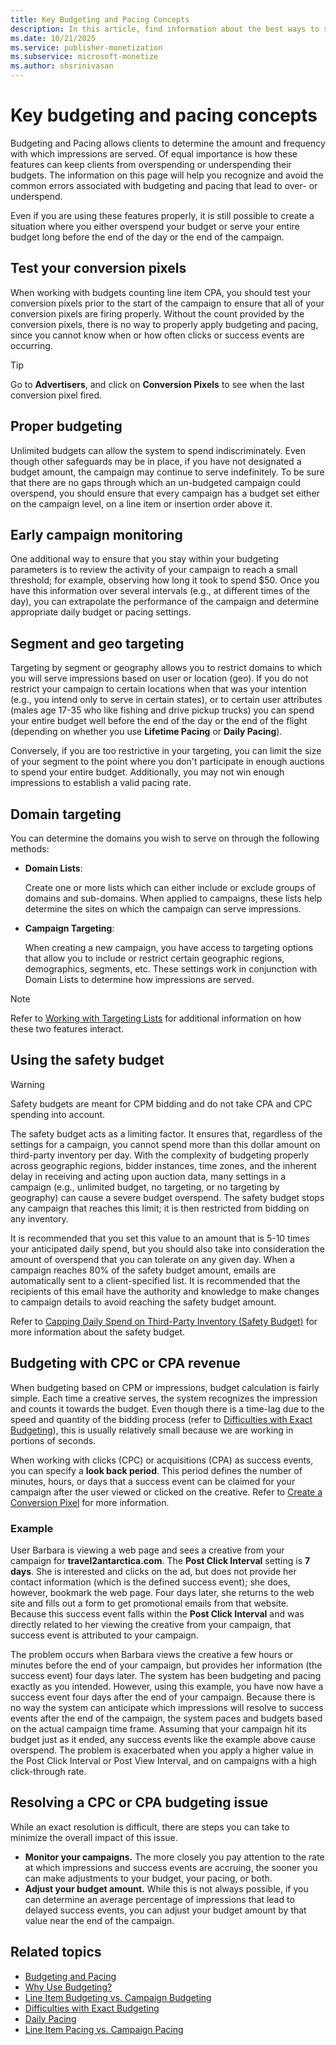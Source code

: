 ```yaml
---
title: Key Budgeting and Pacing Concepts
description: In this article, find information about the best ways to set up budgeting and pacing for your campaigns.
ms.date: 10/21/2025
ms.service: publisher-monetization
ms.subservice: microsoft-monetize
ms.author: shsrinivasan
---
```


# Key budgeting and pacing concepts

Budgeting and Pacing allows clients to determine the amount and frequency with which impressions are served. Of equal importance is how these features can keep clients from overspending or underspending their budgets. The information on this page will help you recognize and avoid the common errors associated with budgeting and pacing that lead to over- or underspend.

Even if you are using these features properly, it is still possible to create a situation where you either overspend your budget or serve your entire budget long before the end of the day or the end of the campaign.

## Test your conversion pixels

When working with budgets counting line item CPA, you should test your conversion pixels prior to the start of the campaign to ensure that all of your conversion pixels are firing properly. Without the count provided by the conversion pixels, there is no way to properly apply budgeting and pacing, since you cannot know when or how often clicks or success events are occurring.

> [!TIP]
> Go to **Advertisers**, and click on **Conversion Pixels** to see when the last conversion pixel fired.

## Proper budgeting

Unlimited budgets can allow the system to spend indiscriminately. Even though other safeguards may be in place, if you have not designated a budget amount, the campaign may continue to serve indefinitely. To be sure that there are no gaps through which an un-budgeted campaign could overspend, you should ensure that every campaign has a budget set either on the campaign level, on a line item or insertion order above it.

## Early campaign monitoring

One additional way to ensure that you stay within your budgeting parameters is to review the activity of your campaign to reach a small threshold; for example, observing how long it took to spend $50. Once you have this information over several intervals (e.g., at different times of the day), you can extrapolate the performance of the campaign and determine appropriate daily budget or pacing settings.

## Segment and geo targeting

Targeting by segment or geography allows you to restrict domains to which you will serve impressions based on user or location (geo). If you do not restrict your campaign to certain locations when that was your intention (e.g., you intend only to serve in certain states), or to certain user attributes (males age 17-35 who like fishing and drive pickup trucks) you can spend your entire budget well before the end of the day or the end of the flight (depending on whether you use **Lifetime Pacing** or **Daily Pacing**).

Conversely, if you are too restrictive in your targeting, you can limit the size of your segment to the point where you don't participate in enough auctions to spend your entire budget. Additionally, you may not win enough impressions to establish a valid pacing rate.

## Domain targeting

You can determine the domains you wish to serve on through the following methods:

- **Domain Lists**:
  
    Create one or more lists which can either include or exclude groups of domains and sub-domains. When applied to campaigns, these lists help determine the sites on which the campaign can serve impressions.

- **Campaign Targeting**:
  
    When creating a new campaign, you have access to targeting options that allow you to include or restrict certain geographic regions, demographics, segments, etc. These settings work in conjunction with Domain Lists to determine how impressions are served.

> [!NOTE]
> Refer to [Working with Targeting Lists](working-with-targeting-lists.md) for additional information on how these two features interact.

## Using the safety budget

> [!WARNING]
> Safety budgets are meant for CPM bidding and do not take CPA and CPC spending into account.

The safety budget acts as a limiting factor. It ensures that, regardless of the settings for a campaign, you cannot spend more than this dollar amount on third-party inventory per day. With the complexity of budgeting properly across geographic regions, bidder instances, time zones, and the inherent delay in receiving and acting upon auction data, many settings in a campaign (e.g., unlimited budget, no targeting, or no targeting by geography) can cause a severe budget overspend. The safety budget stops any campaign that reaches this limit; it is then restricted from bidding on any inventory.

It is recommended that you set this value to an amount that is 5-10 times your anticipated daily spend, but you should also take into consideration the amount of overspend that you can tolerate on any given day. When a campaign reaches 80% of the safety budget amount, emails are automatically sent to a client-specified list. It is recommended that the recipients of this email have the authority and knowledge to make changes to campaign details to avoid reaching the safety budget amount.

Refer to [Capping Daily Spend on Third-Party Inventory (Safety Budget)](capping-daily-spend-on-third-party-inventory-safety-budget.md) for more information about the safety budget.

## Budgeting with CPC or CPA revenue

When budgeting based on CPM or impressions, budget calculation is fairly simple. Each time a creative serves, the system recognizes the impression and counts it towards the budget. Even though there is a time-lag due to the speed and quantity of the bidding process (refer to [Difficulties with Exact Budgeting](difficulties-with-exact-budgeting.md)), this is usually relatively small because we are working in portions of seconds.

When working with clicks (CPC) or acquisitions (CPA) as success events, you can specify a **look back period**. This period defines the number of minutes, hours, or days that a success event can be claimed for your campaign after the user viewed or clicked on the creative. Refer to [Create a Conversion Pixel](create-a-conversion-pixel.md) for more information.

### Example

User Barbara is viewing a web page and sees a creative from your campaign for **travel2antarctica.com**. The **Post Click Interval** setting is **7 days**. She is interested and clicks on the ad, but does not provide her contact information (which is the defined success event); she does, however, bookmark the web page. Four days later, she returns to the web site and fills out a form to get promotional emails from that website. Because this success event falls within the **Post Click Interval** and was directly related to her viewing the creative from your campaign, that success event is attributed to your campaign.

The problem occurs when Barbara views the creative a few hours or minutes before the end of your campaign, but provides her information (the success event) four days later. The system has been budgeting and pacing exactly as you intended. However, using this example, you have now have a success event four days after the end of your campaign. Because there is no way the system can anticipate which impressions will resolve to success events after the end of the campaign, the system paces and budgets based on the actual campaign time frame. Assuming that your campaign hit its budget just as it ended, any success events like the example above cause overspend. The problem is exacerbated when you apply a higher value in the Post Click Interval or Post View Interval, and on campaigns with a high click-through rate.

## Resolving a CPC or CPA budgeting issue

While an exact resolution is difficult, there are steps you can take to minimize the overall impact of this issue.

- **Monitor your campaigns.** The more closely you pay attention to the rate at which impressions and success events are accruing, the sooner you can make adjustments to your budget, your pacing, or both.
- **Adjust your budget amount.** While this is not always possible, if you can determine an average percentage of impressions that lead to delayed success events, you can adjust your budget amount by that value near the end of the campaign.

## Related topics

- [Budgeting and Pacing](budgeting-and-pacing.md)
- [Why Use Budgeting?](why-use-budgeting.md)
- [Line Item Budgeting vs. Campaign Budgeting](line-item-budgeting-vs-campaign-budgeting.md)
- [Difficulties with Exact Budgeting](difficulties-with-exact-budgeting.md)
- [Daily Pacing](daily-pacing.md)
- [Line Item Pacing vs. Campaign Pacing](line-item-pacing-vs-campaign-pacing.md)
